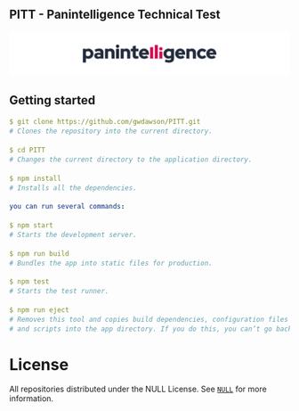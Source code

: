 ## PITT - Panintelligence Technical Test

![Panintelligence Logo](./assets/banner.jpg)

## Getting started

```yaml
$ git clone https://github.com/gwdawson/PITT.git
# Clones the repository into the current directory.

$ cd PITT
# Changes the current directory to the application directory.

$ npm install
# Installs all the dependencies.

you can run several commands:

$ npm start
# Starts the development server.

$ npm run build
# Bundles the app into static files for production.

$ npm test
# Starts the test runner.

$ npm run eject
# Removes this tool and copies build dependencies, configuration files
# and scripts into the app directory. If you do this, you can’t go back!
```

# License

All repositories distributed under the NULL License. See [`NULL`]() for more information.
